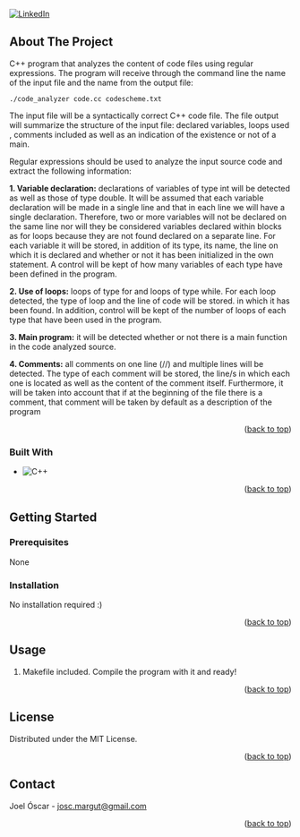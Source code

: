[![LinkedIn][linkedin-shield]][linkedin-url]



<!-- ABOUT THE PROJECT -->
## About The Project

C++ program that analyzes the content of code files using regular expressions.
The program will receive through the command line the name of the input file and the name
from the output file:

```
./code_analyzer code.cc codescheme.txt
```

The input file will be a syntactically correct C++ code file. The file
output will summarize the structure of the input file: declared variables, loops used
, comments included as well as an indication of the existence or not of a main.

Regular expressions should be used to analyze the input source code
and extract the following information:

**1. Variable declaration:** declarations of variables of type int will be detected
as well as those of type double. It will be assumed that each variable declaration will be made in
a single line and that in each line we will have a single declaration. Therefore, 
two or more variables will not be declared on the same line nor will they be considered
variables declared within blocks as for loops because they are not found
declared on a separate line. For each variable it will be stored, in addition
of its type, its name, the line on which it is declared and whether or not it has been initialized in the
own statement. A control will be kept of how many variables of each type have been
defined in the program.

**2. Use of loops:** loops of type for and loops of type
while. For each loop detected, the type of loop and the line of code will be stored.
in which it has been found. In addition, control will be kept of the number of loops of
each type that have been used in the program.

**3. Main program:** it will be detected whether or not there is a main function in the code
analyzed source.

**4. Comments:** all comments on one line (//) and multiple lines will be detected.
The type of each comment will be stored, the
line/s in which each one is located as well as the content of the comment itself.
Furthermore, it will be taken into account that if at the beginning of the file there is a
comment, that comment will be taken by default as a description of the program

<p align="right">(<a href="#readme-top">back to top</a>)</p>



### Built With


* ![C++][C++.js]

<p align="right">(<a href="#readme-top">back to top</a>)</p>



<!-- GETTING STARTED -->
## Getting Started

### Prerequisites

None

### Installation

No installation required :)

<p align="right">(<a href="#readme-top">back to top</a>)</p>


<!-- USAGE EXAMPLES -->
## Usage

1. Makefile included. Compile the program with it and ready!

<p align="right">(<a href="#readme-top">back to top</a>)</p>




<!-- LICENSE -->
## License

Distributed under the MIT License.

<p align="right">(<a href="#readme-top">back to top</a>)</p>



<!-- CONTACT -->
## Contact

Joel Óscar - josc.margut@gmail.com

<p align="right">(<a href="#readme-top">back to top</a>)</p>



<!-- MARKDOWN LINKS & IMAGES -->
<!-- https://www.markdownguide.org/basic-syntax/#reference-style-links -->
[contributors-shield]: https://img.shields.io/github/contributors/github_username/repo_name.svg?style=for-the-badge
[contributors-url]: https://github.com/github_username/repo_name/graphs/contributors
[forks-shield]: https://img.shields.io/github/forks/github_username/repo_name.svg?style=for-the-badge
[forks-url]: https://github.com/github_username/repo_name/network/members
[stars-shield]: https://img.shields.io/github/stars/github_username/repo_name.svg?style=for-the-badge
[stars-url]: https://github.com/github_username/repo_name/stargazers
[issues-shield]: https://img.shields.io/github/issues/github_username/repo_name.svg?style=for-the-badge
[issues-url]: https://github.com/github_username/repo_name/issues
[license-shield]: https://img.shields.io/github/license/github_username/repo_name.svg?style=for-the-badge
[license-url]: https://github.com/github_username/repo_name/blob/master/LICENSE.txt
[linkedin-shield]: https://img.shields.io/badge/-LinkedIn-black.svg?style=for-the-badge&logo=linkedin&colorB=555
[linkedin-url]: https://www.linkedin.com/in/joel-%C3%B3scar-mart%C3%ADn-guti%C3%A9rrez-578ab8303
[product-screenshot]: images/screenshot.png
[Next.js]: https://img.shields.io/badge/next.js-000000?style=for-the-badge&logo=nextdotjs&logoColor=white
[Next-url]: https://nextjs.org/
[C++.js]: https://img.shields.io/badge/-C++-blue?logo=cplusplus
[React.js]: https://img.shields.io/badge/React-20232A?style=for-the-badge&logo=react&logoColor=61DAFB
[React-url]: https://reactjs.org/
[Vue.js]: https://img.shields.io/badge/Vue.js-35495E?style=for-the-badge&logo=vuedotjs&logoColor=4FC08D
[Vue-url]: https://vuejs.org/
[Angular.io]: https://img.shields.io/badge/Angular-DD0031?style=for-the-badge&logo=angular&logoColor=white
[Angular-url]: https://angular.io/
[Svelte.dev]: https://img.shields.io/badge/Svelte-4A4A55?style=for-the-badge&logo=svelte&logoColor=FF3E00
[Svelte-url]: https://svelte.dev/
[Laravel.com]: https://img.shields.io/badge/Laravel-FF2D20?style=for-the-badge&logo=laravel&logoColor=white
[Laravel-url]: https://laravel.com
[Bootstrap.com]: https://img.shields.io/badge/Bootstrap-563D7C?style=for-the-badge&logo=bootstrap&logoColor=white
[Bootstrap-url]: https://getbootstrap.com
[JQuery.com]: https://img.shields.io/badge/jQuery-0769AD?style=for-the-badge&logo=jquery&logoColor=white
[JQuery-url]: https://jquery.com 
